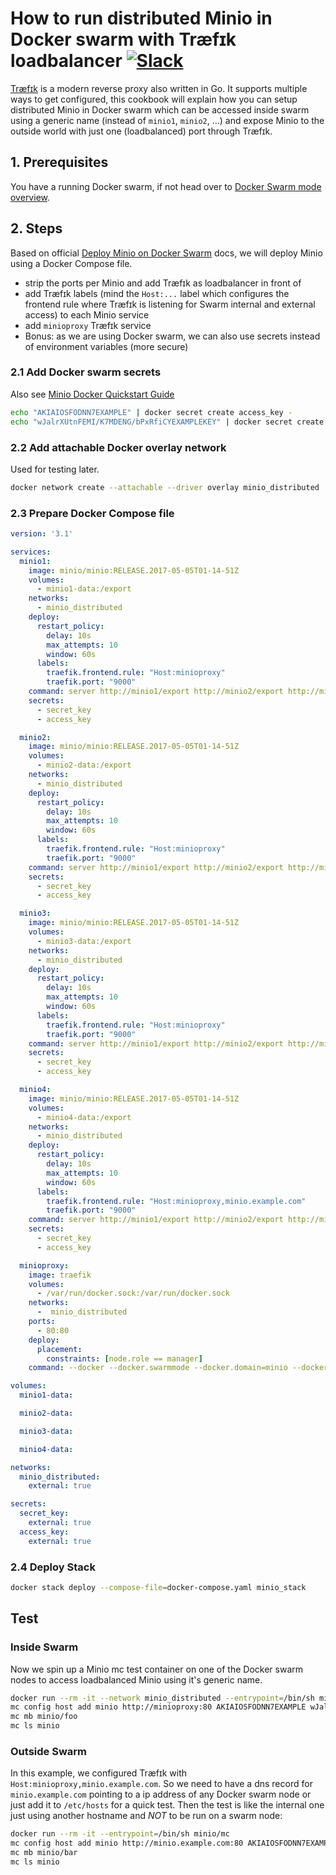 # How to run distributed Minio in Docker swarm with Træfɪk loadbalancer [![Slack](https://slack.minio.io/slack?type=svg)](https://slack.minio.io)

[Træfɪk](https://traefik.io/) is a modern reverse proxy also written in Go. It supports multiple ways to get configured, this cookbook will explain how you can setup distributed Minio in Docker swarm which can be accessed inside swarm using a generic name (instead of `minio1`, `minio2`, ...) and expose Minio to the outside world with just one (loadbalanced) port through Træfɪk.

## 1. Prerequisites

You have a running Docker swarm, if not head over to [Docker Swarm mode overview](https://docs.docker.com/engine/swarm/).

## 2. Steps

Based on official [Deploy Minio on Docker Swarm](https://docs.minio.io/docs/deploy-minio-on-docker-swarm) docs, we will deploy Minio using a Docker Compose file.

* strip the ports per Minio and add Træfɪk as loadbalancer in front of
* add Træfɪk labels (mind the `Host:...` label which configures the frontend rule where Træfɪk is listening for Swarm internal and external access) to each Minio service
* add `minioproxy` Træfɪk service
* Bonus: as we are using Docker swarm, we can also use secrets instead of environment variables (more secure)

### 2.1 Add Docker swarm secrets

Also see [Minio Docker Quickstart Guide](https://docs.minio.io/docs/minio-docker-quickstart-guide)

```sh
echo "AKIAIOSFODNN7EXAMPLE" | docker secret create access_key -
echo "wJalrXUtnFEMI/K7MDENG/bPxRfiCYEXAMPLEKEY" | docker secret create secret_key -
```

### 2.2 Add attachable Docker overlay network

Used for testing later.

```sh
docker network create --attachable --driver overlay minio_distributed
```

### 2.3 Prepare Docker Compose file

```yml
version: '3.1'

services:
  minio1:
    image: minio/minio:RELEASE.2017-05-05T01-14-51Z
    volumes:
      - minio1-data:/export
    networks:
      - minio_distributed
    deploy:
      restart_policy:
        delay: 10s
        max_attempts: 10
        window: 60s
      labels:
        traefik.frontend.rule: "Host:minioproxy"
        traefik.port: "9000"
    command: server http://minio1/export http://minio2/export http://minio3/export http://minio4/export
    secrets:
      - secret_key
      - access_key

  minio2:
    image: minio/minio:RELEASE.2017-05-05T01-14-51Z
    volumes:
      - minio2-data:/export
    networks:
      - minio_distributed
    deploy:
      restart_policy:
        delay: 10s
        max_attempts: 10
        window: 60s
      labels:
        traefik.frontend.rule: "Host:minioproxy"
        traefik.port: "9000"
    command: server http://minio1/export http://minio2/export http://minio3/export http://minio4/export
    secrets:
      - secret_key
      - access_key

  minio3:
    image: minio/minio:RELEASE.2017-05-05T01-14-51Z
    volumes:
      - minio3-data:/export
    networks:
      - minio_distributed
    deploy:
      restart_policy:
        delay: 10s
        max_attempts: 10
        window: 60s
      labels:
        traefik.frontend.rule: "Host:minioproxy"
        traefik.port: "9000"
    command: server http://minio1/export http://minio2/export http://minio3/export http://minio4/export
    secrets:
      - secret_key
      - access_key

  minio4:
    image: minio/minio:RELEASE.2017-05-05T01-14-51Z
    volumes:
      - minio4-data:/export
    networks:
      - minio_distributed
    deploy:
      restart_policy:
        delay: 10s
        max_attempts: 10
        window: 60s
      labels:
        traefik.frontend.rule: "Host:minioproxy,minio.example.com"
        traefik.port: "9000"
    command: server http://minio1/export http://minio2/export http://minio3/export http://minio4/export
    secrets:
      - secret_key
      - access_key

  minioproxy:
    image: traefik
    volumes:
      - /var/run/docker.sock:/var/run/docker.sock
    networks:
      -  minio_distributed
    ports:
      - 80:80
    deploy:
      placement:
        constraints: [node.role == manager]
    command: --docker --docker.swarmmode --docker.domain=minio --docker.watch --web

volumes:
  minio1-data:

  minio2-data:

  minio3-data:

  minio4-data:

networks:
  minio_distributed:
    external: true

secrets:
  secret_key:
    external: true
  access_key:
    external: true
```

### 2.4 Deploy Stack

```sh
docker stack deploy --compose-file=docker-compose.yaml minio_stack
```

## Test

### Inside Swarm

Now we spin up a Minio mc test container on one of the Docker swarm nodes to access loadbalanced Minio using it's generic name.

```sh
docker run --rm -it --network minio_distributed --entrypoint=/bin/sh minio/mc
mc config host add minio http://minioproxy:80 AKIAIOSFODNN7EXAMPLE wJalrXUtnFEMI/K7MDENG/bPxRfiCYEXAMPLEKEY
mc mb minio/foo
mc ls minio
```

### Outside Swarm

In this example, we configured Træfɪk with `Host:minioproxy,minio.example.com`. So we need to have a dns record for `minio.example.com` pointing to a ip address of any Docker swarm node or just add it to `/etc/hosts` for a quick test. Then the test is like the internal one just using another hostname and *NOT* to be run on a swarm node:

```sh
docker run --rm -it --entrypoint=/bin/sh minio/mc
mc config host add minio http://minio.example.com:80 AKIAIOSFODNN7EXAMPLE wJalrXUtnFEMI/K7MDENG/bPxRfiCYEXAMPLEKEY
mc mb minio/bar
mc ls minio
```

